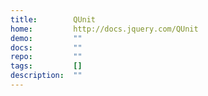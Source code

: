 ```yaml
---
title:        QUnit
home:         http://docs.jquery.com/QUnit
demo:         ""
docs:         ""
repo:         ""
tags:         []
description:  ""
---
```


